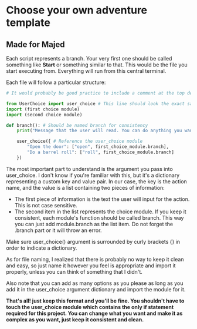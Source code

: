 # Choose your own adventure template
## Made for Majed

Each script represents a branch. Your very first one should be called something like **Start** or something similar to that. This would be the file you start executing from. Everything will run from this central terminal.

Each file will follow a particular structure:

```py
# It would probably be good practice to include a comment at the top detailing the choice that lead to the module.

from UserChoice import user_choice # This line should look the exact same in every module.
import (first choice module)
import (second choice module)

def branch(): # Should be named branch for consistency
	print("Message that the user will read. You can do anything you want here.")

	user_choice({ # Reference the user_choice module
		"Open the door": ["open", first_choice_module.branch],
		"Do a barrel roll": ["roll", first_choice_module.branch]
	})
```

The most important part to understand is the argument you pass into user_choice. I don't know if you're familiar with this, but it's a dictionary representing a custom key and value pair. In our case, the key is the action name, and the value is a list containing two pieces of information:


* The first piece of information is the text the user will input for the action. This is not case sensitive.
* The second item in the list represents the choice module. If you keep it consistent, each module's function should be called branch. This way you can just add module.branch as the list item. Do not forget the .branch part or it will throw an error.

Make sure user_choice() argument is surrounded by curly brackets {} in order to indicate a dictionary.

As for file naming, I realized that there is probably no way to keep it clean and easy, so just name it however you feel is appropriate and import it properly, unless you can think of something that I didn't.

Also note that you can add as many options as you please as long as you add it in the user_choice argument dictionary and import the module for it.

**That's all! just keep this format and you'll be fine. You shouldn't have to touch the user_choice module which contains the only if statement required for this project. You can change what you want and make it as complex as you want, just keep it consistent and clean.**
